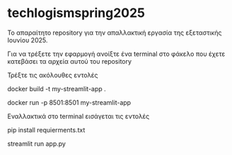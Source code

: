 # techlogismspring2025
Το απαραίτητο repository για την απαλλακτική εργασία της εξεταστικής Ιουνίου 2025.


Για να τρέξετε την εφαρμογή ανοίξτε ένα terminal στο φάκελο που έχετε κατεβάσει τα αρχεία αυτού του repository

Τρέξτε τις ακόλουθες εντολές

docker build -t my-streamlit-app .

docker run -p 8501:8501 my-streamlit-app

Εναλλακτικά στο terminal εισάγεται τις εντολές 

pip install requierments.txt

streamlit run app.py
